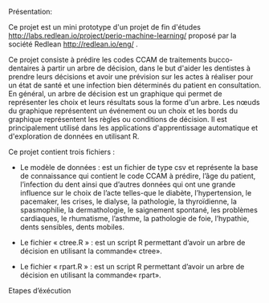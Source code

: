 Présentation:

Ce projet est un mini prototype d'un projet de fin d'études http://labs.redlean.io/project/perio-machine-learning/ proposé par la société Redlean http://redlean.io/eng/ .

Ce projet consiste à prédire les codes CCAM de traitements bucco-dentaires à partir un arbre de décision, dans le but d'aider les dentistes à prendre leurs décisions et avoir une prévision sur les actes à réaliser pour un état de santé et une infection bien déterminés du patient en consultation.
En général, un arbre de décision est un graphique qui permet de représenter les choix et leurs résultats sous la forme d'un arbre. Les nœuds du graphique représentent un événement ou un choix et les bords du graphique représentent les règles ou conditions de décision. Il est principalement utilisé dans les applications d'apprentissage automatique et d'exploration de données en utilisant R.

Ce projet contient trois fichiers :
-	Le modèle de données : est un fichier de type csv et représente la  base de connaissance qui contient le code CCAM à prédire, l’âge du patient, l’infection du dent ainsi que d’autres données qui ont une grande influence sur le choix de l’acte telles-que le diabète, l’hypertension, le pacemaker, les crises, le dialyse, la pathologie, la thyroïdienne, la spasmophilie, la dermathologie, le saignement spontané, les problèmes cardiaques, le rhumatisme, l’asthme, la pathologie de foie, l’hypathie, dents sensibles, dents mobiles.

-	Le fichier « ctree.R » : est un script R permettant d’avoir un arbre de décision en utilisant la commande« ctree».

-	Le fichier « rpart.R » : est un script R permettant d’avoir un arbre de décision en utilisant  la commande« rpart».

Etapes d’éxécution
